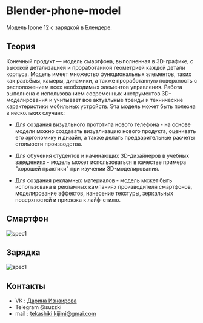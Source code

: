 # Blender-phone-model
Модель Ipone 12 с зарядкой в Блендере.
## Теория
Конечный продукт — модель смартфона, выполненная в 3D-графике, с высокой детализацией и проработанной геометрией каждой детали корпуса. Модель имеет множество функциональных элементов, таких как разъёмы, камеры, динамики, а также проработанную поверхность с расположением всех необходимых элементов управления. Работа выполнена с использованием современных инструментов 3D-моделирования и учитывает все актуальные тренды и технические характеристики мобильных устройств.
Эта модель может быть полезна в нескольких случаях:

- Для создания визуального прототипа нового телефона - на основе модели можно создавать визуализацию нового продукта, оценивать его эргономику и дизайн, а также делать предварительные расчеты стоимости производства.

- Для обучения студентов и начинающих 3D-дизайнеров в учебных заведениях - модель может использоваться в качестве примера "хорошей практики" при изучении 3D-моделирования.

- Для создания рекламных материалов - модель может быть использована в рекламных кампаниях производителя смартфонов, моделирование эффектов, нанесение текстуры, зеркальных поверхностей и привязка к лайф-стилю.

## Смартфон
![spec1](https://sun9-15.userapi.com/impg/y6nm-Gldnzn0fIJAasgxJryVFvQNj7tmRnW3uw/ygVs83PmeWE.jpg?size=1441x1320&quality=96&sign=00b5d33d25efc8e4fd2881fa37da24c1&type=album)
## Зарядка
![spec1](https://sun9-17.userapi.com/impg/HFs9LzEbZ-48rblnQPdVzg64myFXY04PaTJidA/eHCu2w2GukY.jpg?size=1386x879&quality=96&sign=62077faabd0cb8f3a95f0be13ee09a99&type=album)
## Контакты
- VK : [Дарина Изнаирова](https://vk.com/sadzzuki)
- Telegram @suzzki
- mail : tekashiki.kijimi@gmai.com

